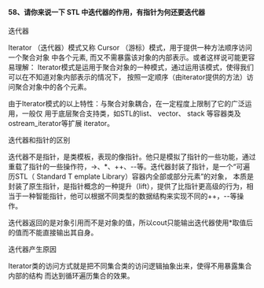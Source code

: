 #### 58、请你来说⼀下 STL 中迭代器的作⽤，有指针为何还要迭代器

迭代器

Iterator （迭代器）模式⼜称 Cursor （游标）模式，⽤于提供⼀种⽅法顺序访问⼀个聚合对象  中各个元素, ⽽⼜不需暴露该对象的内部表示。或者这样说可能更容易理解： Iterator模式是运⽤于聚合对象的⼀种模式，通过运⽤该模式，使得我们可以在不知道对象内部表示的情况下， 按照⼀定顺序（由iterator提供的⽅法）访问聚合对象中的各个元素。

由于Iterator模式的以上特性：与聚合对象耦合，在⼀定程度上限制了它的⼴泛运⽤，⼀般仅 ⽤于底层聚合⽀持类，如STL的list、 vector、 stack 等容器类及ostream_iterator等扩展 iterator。

迭代器和指针的区别

迭代器不是指针，是类模板，表现的像指针。他只是模拟了指针的⼀些功能，通过重载了指针的⼀些操作符，->、*、++、--等。迭代器封装了指针，是⼀个“可遍历STL（ Standard T emplate Library）容器内全部或部分元素”的对象， 本质是封装了原⽣指针，是指针概念的⼀种提升（lift），提供了⽐指针更⾼级的⾏为，相当于⼀种智能指针，他可以根据不同类型的数据结构来实现不同的++，--等操作。

迭代器返回的是对象引⽤⽽不是对象的值，所以cout只能输出迭代器使⽤*取值后的值⽽不能直接输出其⾃身。

迭代器产⽣原因

Iterator类的访问⽅式就是把不同集合类的访问逻辑抽象出来，使得不⽤暴露集合内部的结构 ⽽达到循环遍历集合的效果。